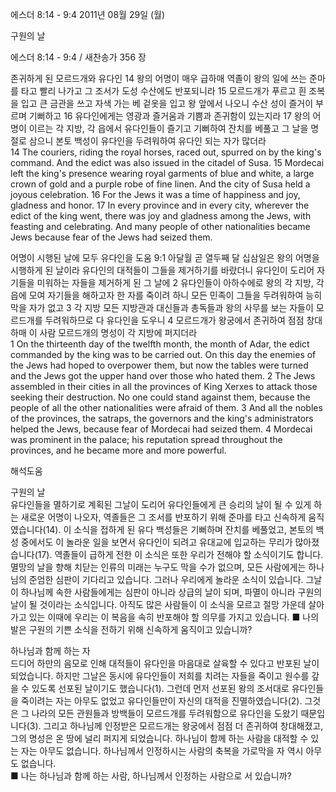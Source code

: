 에스더 8:14 - 9:4 
2011년 08월 29일 (월)

구원의 날



에스더 8:14 - 9:4 / 새찬송가 356 장


존귀하게 된 모르드개와 유다인 
14 왕의 어명이 매우 급하매 역졸이 왕의 일에 쓰는 준마를 타고 빨리 나가고 그 조서가 도성 수산에도 반포되니라 15 모르드개가 푸르고 흰 조복을 입고 큰 금관을 쓰고 자색 가는 베 겉옷을 입고 왕 앞에서 나오니 수산 성이 즐거이 부르며 기뻐하고 16 유다인에게는 영광과 즐거움과 기쁨과 존귀함이 있는지라 17 왕의 어명이 이르는 각 지방, 각 읍에서 유다인들이 즐기고 기뻐하여 잔치를 베풀고 그 날을 명절로 삼으니 본토 백성이 유다인을 두려워하여 유다인 되는 자가 많더라   
14 The couriers, riding the royal horses, raced out, spurred on by the king's command. And the edict was also issued in the citadel of Susa. 15 Mordecai left the king's presence wearing royal garments of blue and white, a large crown of gold and a purple robe of fine linen. And the city of Susa held a joyous celebration. 16 For the Jews it was a time of happiness and joy, gladness and honor. 17 In every province and in every city, wherever the edict of the king went, there was joy and gladness among the Jews, with feasting and celebrating. And many people of other nationalities became Jews because fear of the Jews had seized them. 

어명이 시행된 날에 모두 유다인을 도움 
9:1 아달월 곧 열두째 달 십삼일은 왕의 어명을 시행하게 된 날이라 유다인의 대적들이 그들을 제거하기를 바랐더니 유다인이 도리어 자기들을 미워하는 자들을 제거하게 된 그 날에  2 유다인들이 아하수에로 왕의 각 지방, 각 읍에 모여 자기들을 해하고자 한 자를 죽이려 하니 모든 민족이 그들을 두려워하여 능히 막을 자가 없고 3 각 지방 모든 지방관과 대신들과 총독들과 왕의 사무를 보는 자들이 모르드개를 두려워하므로 다 유다인을 도우니 4 모르드개가 왕궁에서 존귀하여 점점 창대하매 이 사람 모르드개의 명성이 각 지방에 퍼지더라  
1 On the thirteenth day of the twelfth month, the month of Adar, the edict commanded by the king was to be carried out. On this day the enemies of the Jews had hoped to overpower them, but now the tables were turned and the Jews got the upper hand over those who hated them. 2 The Jews assembled in their cities in all the provinces of King Xerxes to attack those seeking their destruction. No one could stand against them, because the people of all the other nationalities were afraid of them. 3 And all the nobles of the provinces, the satraps, the governors and the king's administrators helped the Jews, because fear of Mordecai had seized them. 4 Mordecai was prominent in the palace; his reputation spread throughout the provinces, and he became more and more powerful.

해석도움





구원의 날  
유다인들을 멸하기로 계획된 그날이 도리어 유다인들에게 큰 승리의 날이 될 수 있게 하는 새로운 어명이 나오자, 역졸들은 그 조서를 반포하기 위해 준마를 타고 신속하게 움직였습니다(14). 이 소식을 접하게 된 유다 백성들은 기뻐하며 잔치를 베풀었고, 본토의 백성 중에서도 이 놀라운 일을 보면서 유다인이 되려고 유대교에 입교하는 무리가 많아졌습니다(17). 역졸들이 급하게 전한 이 소식은 또한 우리가 전해야 할 소식이기도 합니다. 멸망의 날을 향해 치닫는 인류의 미래는 누구도 막을 수가 없으며, 모든 사람에게는 하나님의 준엄한 심판이 기다리고 있습니다. 그러나 우리에게 놀라운 소식이 있습니다. 그날이 하나님께 속한 사람들에게는 심판이 아니라 상급의 날이 되며, 파멸이 아니라 구원의 날이 될 것이라는 소식입니다. 아직도 많은 사람들이 이 소식을 모르고 절망 가운데 살아가고 있는 이때에 우리는 이 복음을 속히 반포해야 할 의무를 가지고 있습니다. 
■ 나의 발은 구원의 기쁜 소식을 전하기 위해 신속하게 움직이고 있습니까? 

하나님과 함께 하는 자  
드디어 하만의 음모로 인해 대적들이 유다인을 마음대로 살육할 수 있다고 반포된 날이 되었습니다. 하지만 그날은 동시에 유다인들이 저희를 치려는 자들을 죽이고 원수를 갚을 수 있도록 선포된 날이기도 했습니다(1). 그런데 먼저 선포된 왕의 조서대로 유다인들을 죽이려는 자는 아무도 없었고 유다인들만이 자신의 대적을 진멸하였습니다(2). 그것은 그 나라의 모든 관원들과 방백들이 모르드개를 두려워함으로 유다인을 도왔기 때문입니다(3). 그리고 하나님께 인정받은 모르드개는 왕궁에서 점점 더 존귀하여 창대해졌고, 그의 명성은 온 땅에 널리 퍼지게 되었습니다. 하나님이 함께 하는 사람을 대적할 수 있는 자는 아무도 없습니다. 하나님께서 인정하시는 사람의 축복을 가로막을 자 역시 아무도 없습니다.  
■ 나는 하나님과 함께 하는 사람, 하나님께서 인정하는 사람으로 서 있습니까?